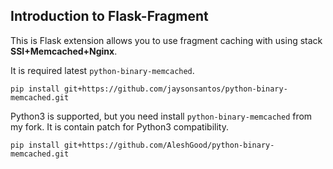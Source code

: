 Introduction to Flask-Fragment
------------------------------

This is Flask extension allows you to use fragment caching with using stack
**SSI+Memcached+Nginx**.


It is required latest `python-binary-memcached`.
    
    pip install git+https://github.com/jaysonsantos/python-binary-memcached.git

Python3 is supported, but you need install `python-binary-memcached` from my fork.
It is contain patch for Python3 compatibility.

    pip install git+https://github.com/AleshGood/python-binary-memcached.git